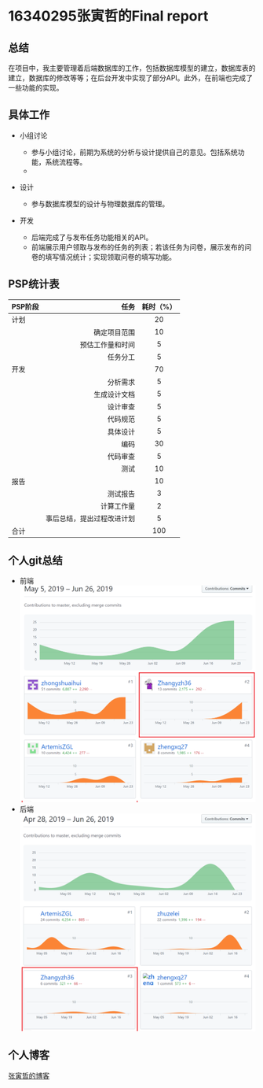 # 16340295张寅哲的Final report #

## 总结 ##
在项目中，我主要管理着后端数据库的工作，包括数据库模型的建立，数据库表的建立，数据库的修改等等；在后台开发中实现了部分API。此外，在前端也完成了一些功能的实现。

## 具体工作 ##

* 小组讨论
  * 参与小组讨论，前期为系统的分析与设计提供自己的意见。包括系统功能，系统流程等。
  * 
* 设计
  * 参与数据库模型的设计与物理数据库的管理。

* 开发
  * 后端完成了与发布任务功能相关的API。
  * 前端展示用户领取与发布的任务的列表；若该任务为问卷，展示发布的问卷的填写情况统计；实现领取问卷的填写功能。

## PSP统计表 ##

| PSP阶段       | 任务    | 耗时（%）  |
| --------   | -----:   | :----: |
|计划||20|
||确定项目范围|10|
||预估工作量和时间|5|
||任务分工|5|
|开发||70|
||分析需求|5|
||生成设计文档|5|
||设计审查|5|
||代码规范|5|
||具体设计|5|
||编码|30|
||代码审查|5|
||测试|10|
|报告||10|
||测试报告|3|
||计算工作量|2|
||事后总结，提出过程改进计划|5|
|合计||100|

## 个人git总结 ##
* 前端
![张寅哲-前端](img/zhangyzh_git_frontend.png)
* 后端
![张寅哲-后端](img/zhangyzh_git_backend.png)


## 个人博客 ##

[张寅哲的博客](zhangyzh_blog)
